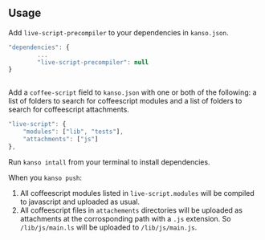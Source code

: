 ## Usage

Add `live-script-precompiler` to your dependencies in `kanso.json`.

```javascript
"dependencies": {
        ...
        "live-script-precompiler": null
}
        
```

Add a `coffee-script` field to `kanso.json` with one or both of the following: a list of folders to search for coffeescript modules and a list of folders to search for coffeescript attachments.

```javascript
"live-script": {
    "modules": ["lib", "tests"],
    "attachments": ["js"]
},
```

Run `kanso intall` from your terminal to install dependencies.

When you `kanso push`:
1. All coffeescript modules listed in `live-script.modules` will be compiled to javascript and uploaded as usual.
2. All coffeescript files in `attachements` directories will be uploaded as attachments at the corrosponding path with a `.js` extension. So `/lib/js/main.ls` will be uploaded to `/lib/js/main.js`.
